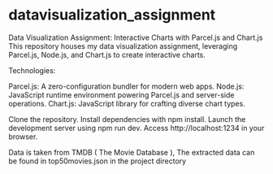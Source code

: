 # datavisualization_assignment
Data Visualization Assignment: Interactive Charts with Parcel.js and Chart.js
This repository houses my data visualization assignment, leveraging Parcel.js, Node.js, and Chart.js to create interactive charts.

Technologies:

Parcel.js: A zero-configuration bundler for modern web apps.
Node.js: JavaScript runtime environment powering Parcel.js and server-side operations.
Chart.js: JavaScript library for crafting diverse chart types.

Clone the repository.
Install dependencies with npm install.
Launch the development server using npm run dev.
Access http://localhost:1234 in your browser.

Data is taken from TMDB ( The Movie Database ), The extracted data can be found in top50movies.json in the project directory
